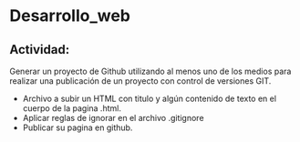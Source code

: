 # Desarrollo_web

## Actividad: 

Generar un proyecto de Github utilizando al menos uno de los medios para realizar una publicación de  un proyecto con control de versiones GIT. 

- Archivo a subir un HTML con titulo y algún contenido de texto en el cuerpo de la pagina .html.
- Aplicar reglas de ignorar en el archivo .gitignore
- Publicar su pagina en github.